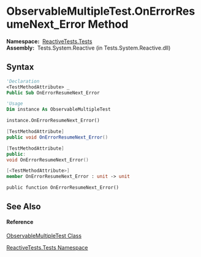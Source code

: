 # ObservableMultipleTest.OnErrorResumeNext\_Error Method

**Namespace:**  [ReactiveTests.Tests](ReactiveTests.Tests\ReactiveTests.Tests.md)  
**Assembly:**  Tests.System.Reactive (in Tests.System.Reactive.dll)

## Syntax

```vb
'Declaration
<TestMethodAttribute> _
Public Sub OnErrorResumeNext_Error
```

```vb
'Usage
Dim instance As ObservableMultipleTest

instance.OnErrorResumeNext_Error()
```

```csharp
[TestMethodAttribute]
public void OnErrorResumeNext_Error()
```

```c++
[TestMethodAttribute]
public:
void OnErrorResumeNext_Error()
```

```fsharp
[<TestMethodAttribute>]
member OnErrorResumeNext_Error : unit -> unit 
```

```jscript
public function OnErrorResumeNext_Error()
```

## See Also

#### Reference

[ObservableMultipleTest Class](ObservableMultipleTest\ObservableMultipleTest.md)

[ReactiveTests.Tests Namespace](ReactiveTests.Tests\ReactiveTests.Tests.md)




